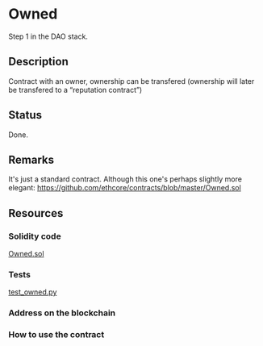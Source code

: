 # Owned

Step 1 in the DAO stack.

## Description

Contract with an owner, ownership can be transfered (ownership will later be transfered to a “reputation contract”)

## Status

Done. 

## Remarks

It's just a standard contract.  Although this one's perhaps slightly more elegant: https://github.com/ethcore/contracts/blob/master/Owned.sol


## Resources

### Solidity code

[Owned.sol](../daostack/contracts/Owned.sol)

### Tests

[test_owned.py](../daostack/tests/test_owned.py)

### Address on the blockchain


### How to use the contract

